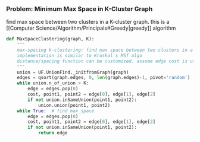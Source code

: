 ### Problem: Minimum Max Space in K-Cluster Graph
find max space between two clusters in a K-cluster graph. this is a [[Computer Science/Algorithm/Principals#Greedy|greedy]] algorithm

```python
def MaxSpaceClustering(graph, K):
	"""
	max-spacing k-clustering: find max space between two clusters in a K-cluster graph
	implementation is similar to Kruskal's MST algo
	distance/spacing function can be customized. assume edge cost is used
	"""
	union = UF.UnionFind._initfromGraph(graph)
	edges = qsort(graph.edges, 0, len(graph.edges)-1, pivot='random')
	while union.n_of_union > K:
		edge = edges.pop(0)
		cost, point1, point2 = edge[0], edge[1], edge[2]
		if not union.inSameUnion(point1, point2):
			union.union(point1, point2)
	while True:  # find max_space
		edge = edges.pop(0)
		cost, point1, point2 = edge[0], edge[1], edge[2]
		if not union.inSameUnion(point1, point2):
			return edge
```
